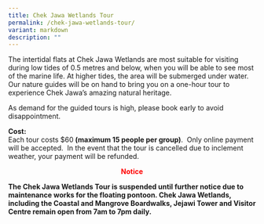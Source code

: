 ```yaml
---
title: Chek Jawa Wetlands Tour
permalink: /chek-jawa-wetlands-tour/
variant: markdown
description: ""
---
```

<p>The intertidal flats at Chek Jawa Wetlands are most suitable for visiting
during low tides of 0.5 metres and below, when you will be able to see
most of the marine life. At higher tides, the area will be submerged under
water. Our nature guides will be on hand to bring you on a one-hour tour
to experience Chek Jawa’s amazing natural heritage.</p>
<p>As demand for the guided tours is high, please book early to avoid disappointment.</p>
<p><strong>Cost:<br></strong>Each tour costs $60<strong> (maximum 15 people per group)</strong>.
&nbsp;Only online payment will be accepted.&nbsp; In the event that the
tour is cancelled due to inclement weather, your payment will be refunded.</p>
<div style="text-align: center; color: red; font-weight: bold;"> <p>Notice</p></div>
<strong>The Chek Jawa Wetlands Tour is suspended until further notice due to maintenance works for the floating pontoon. Chek Jawa Wetlands, including the Coastal and Mangrove Boardwalks, Jejawi Tower and Visitor Centre remain open from 7am to 7pm daily.
<p></p></strong>